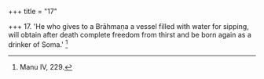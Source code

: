 +++
title = "17"

+++
17. 'He who gives to a Brāhmaṇa a vessel filled with water for sipping, will obtain after death complete freedom from thirst and be born again as a drinker of Soma.' [^6] 


[^6]:  Manu IV, 229.

